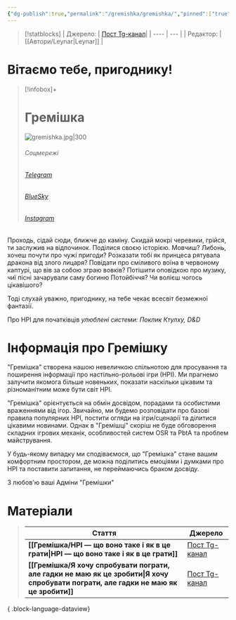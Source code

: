 ```yaml
---
{"dg-publish":true,"permalink":"/gremishka/gremishka/","pinned":["true"]}
---
```


> [!statblocks]
> | Джерело:  | [Пост Tg-канал](https://t.me/gremishkaua)|
> | ---- | --- |
> | Редактор: |  [[Автори/Leynar\|Leynar]] |

# Вітаємо тебе, пригоднику!
> [!infobox]+
> # Гремішка
> ![gremishka.jpg|300](/img/user/%D0%A4%D0%B0%D0%B9%D0%BB%D0%B8/gremishka.jpg)
> ###### Соцмережі
> ###### [Telegram](https://t.me/gremishkaua)
> ###### [BlueSky](https://bsky.app/profile/gremishka.bsky.social)
> ###### [Instagram](https://www.instagram.com/gremyshkaua/)
Проходь, сідай сюди, ближче до каміну. Скидай мокрі черевики, грійся, ти заслужив на відпочинок. Поділися своєю історією. Мовчиш? Либонь, хочеш почути про чужі пригоди? Розказати тобі як принцеса рятувала дракона від злого лицаря? Повідати про сміливого воїна в червоному каптурі, що вів за собою зграю вовків? Потішити оповідкою про музику, чиї пісні зачарували саму богиню Потойбіччя? Чи волієш чогось цікавішого?

Тоді слухай уважно, пригоднику, на тебе чекає всесвіт безмежної фантазії.

Про НРІ для початківців 
_улюблені системи: Поклик Ктулху, D&D_

# Інформація про Гремішку
"Гремішка" створена нашою невеличкою спільнотою для просування та поширення інформації про настільно-рольові ігри (НРІ). Ми прагнемо залучити якомога більше новеньких, показати наскільки цікавим та різноманітним може бути світ НРІ.

"Гремішка" орієнтується на обмін досвідом, порадами та особистими враженнями від ігор. Звичайно, ми будемо розповідати про базові правила популярних НРІ, постити огляди на ігри/сценарії та ділитися цікавими новинами. Однак в "Гремішці" скоріш не буде обговорення складних ігрових механік, особливостей систем OSR та PbtA та проблем майстрування.

У будь-якому випадку ми сподіваємося, що "Гремішка" стане вашим комфортним простором, де можна поділитись емоціями і думками про НРІ та поставити запитання, не переймаючись браком досвіду. 

З любов'ю ваші 
Адміни "Гремішки"

# Матеріали

>  | Стаття                                                                                                                                   | Джерело                                      |
> | ---------------------------------------------------------------------------------------------------------------------------------------- | -------------------------------------------- |
> | **[[Гремішка/НРІ — що воно таке і як в це грати\|НРІ — що воно таке і як в це грати]]**                                               | [Пост Tg-канал](https://t.me/gremishkaua/7)  |
> | **[[Гремішка/Я хочу спробувати пограти, але гадки не маю як це зробити\|Я хочу спробувати пограти, але гадки не маю як це зробити]]** | [Пост Tg-канал](https://t.me/gremishkaua/12) |
> 
{ .block-language-dataview}